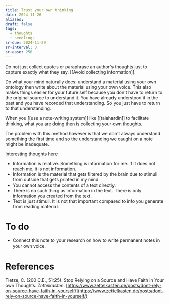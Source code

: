 ```yaml
---
title: Trust your own thinking
date: 2024-11-26
aliases: 
draft: false
tags:
  - thoughts
  - seedlings
sr-due: 2024-11-29
sr-interval: 3
sr-ease: 250
---
```

Do not just collect quotes or paraphrase an author's thoughts just to capture exactly what they say. [[Avoid collecting information]].

Do what your mind naturally does: understand a material using your own ontology then write about the material using your own voice. This also makes things easier for your future self because you don't have to return to the original source to understand it. You have already understood it in the past and you have recorded that understanding. So you just have to return to that understanding.

When you [[use a note-writing system]] like [[talahardin]] to facilitate thinking, what you are doing then is collecting your own thoughts.

The problem with this method however is that we don't always understand something the first time and so the understanding we caught on a note might be inadequate.

Interesting thoughts here

- Information is relative. Something is information for me. If it does not reach me, it is not information.
- Information is the material that gets filtered by the brain due to stimuli from outside that gets printed in my mind.
- You cannot access the contents of a text directly.
- There is no such thing as information in the text. There is only information you created from the text.
- Text is just stimuli. It is not that important compared to info you generate from reading material.

# To do

- Connect this note to your research on how to write permanent notes in your own voice.

# References

Tietze, C. (200 C.E., 51:25). Stop Relying on a Source and Have Faith in Your own Thoughts. *Zettelkasten*. [https://www.zettelkasten.de/posts/dont-rely-on-source-have-faith-in-yourself/](https://www.zettelkasten.de/posts/dont-rely-on-source-have-faith-in-yourself/)

